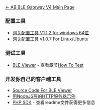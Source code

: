 [← AB BLE Gateway V4 Main Page](AB_BLE_Gateway_V4.md)

### 配置工具

- [网关配置工具 V1.1.2 for windows 64位](https://i1.aprbrother.com/gw4-config-tool-setup-v1.1.2.zip)
- [网关配置工具](https://i1.aprbrother.com/gw4-config-tool-v1.0.7-amd64.deb) v1.0.7 For Linux/Ubuntu

### 测试工具

- [BLE Viewer](https://i1.aprbrother.com/ble-viewer-setup-1.0.1.zip) - 查看章节[How To Test](Quick_Start_For_AB_BLE_Gateway_V4#How_To_Test.md)

### 开发你自己的客户端工具

- [Source Code For BLE Viewer](https://github.com/AprilBrother/ble-viewer)
- [用NodeJS写的HTTP服务器示例](https://github.com/AprilBrother/ab-ble-gateway-sdk/tree/master/tools/http-server/gateway4-nodejs)
- [PHP SDK](https://github.com/AprilBrother/ab-ble-gateway-sdk-php) - 查看readme文件获得更多信息
